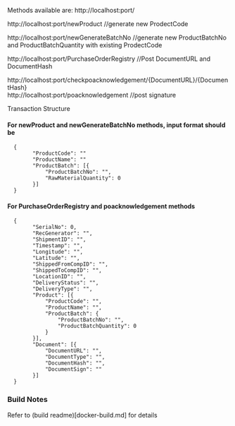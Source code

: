 Methods available are: http://localhost:port/

http://localhost:port/newProduct      //generate new ProdectCode

http://localhost:port/newGenerateBatchNo  //generate new ProductBatchNo and ProductBatchQuantity with existing ProdectCode

http://localhost:port/PurchaseOrderRegistry //Post DocumentURL and DocumentHash

http://localhost:port/checkpoacknowledgement/{DocumentURL}/{DocumentHash}  
http://localhost:port/poacknowledgement  //post signature


Transaction Structure
#### For newProduct and newGenerateBatchNo methods, input format should be

```
  {
        "ProductCode": ""
        "ProductName": ""  
        "ProductBatch": [{
            "ProductBatchNo": "",
            "RawMaterialQuantity": 0
        }]
  }
```



#### For PurchaseOrderRegistry and poacknowledgement methods
```
  {
        "SerialNo": 0,
        "RecGenerator": "",
        "ShipmentID": "",
        "Timestamp": "",
        "Longitude": "",
        "Latitude": "",
        "ShippedFromCompID": "",
        "ShippedToCompID": "",
        "LocationID": "",
        "DeliveryStatus": "",
        "DeliveryType": "",
        "Product": [{
            "ProductCode": "",
            "ProductName": "",
            "ProductBatch": {
                "ProductBatchNo": "",
                "ProductBatchQuantity": 0
            }
        }],
        "Document": [{
            "DocumentURL": "",
            "DocumentType": "",
            "DocumentHash": "",
            "DocumentSign": ""
        }]
  }
```

### Build Notes 

Refer to (build readme)[docker-build.md] for details
